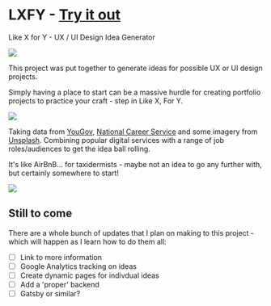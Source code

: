 # LXFY - [Try it out](https://paulcoffield.github.io/LXFY/)

Like X for Y - UX / UI Design Idea Generator

![](https://paulcoffield.github.io/LXFY/images/lxfy_rm_01.png)

This project was put together to generate ideas for possible UX or UI design projects.

Simply having a place to start can be a massive hurdle for creating portfolio projects to practice your craft - step in Like X, For Y.

![](https://paulcoffield.github.io/LXFY/images/lxfy_rm_02.png)

Taking data from [YouGov](https://yougov.co.uk/ratings/technology/popularity/digital-services/all), [National Career Service](https://nationalcareers.service.gov.uk/) and some imagery from [Unsplash](https://unsplash.com).
Combining popular digital services with a range of job roles/audiences to get the idea ball rolling.

It's like AirBnB... for taxidermists - maybe not an idea to go any further with, but certainly somewhere to start!

![](https://paulcoffield.github.io/LXFY/images/lxfy_rm_03.png)

## Still to come

There are a whole bunch of updates that I plan on making to this project - which will happen as I learn how to do them all:

- [ ] Link to more information
- [ ] Google Analytics tracking on ideas
- [ ] Create dynamic pages for indivdual ideas
- [ ] Add a 'proper' backend
- [ ] Gatsby or similar?
